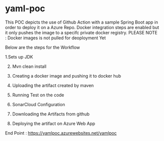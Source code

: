 # yaml-poc

This POC depicts the use of Github Action with a sample Spring Boot app in order to deploy it on a Azure Repo.
Docker integration steps are enabled but it only pushes the image to a specifc private docker registry. 
PLEASE NOTE : Docker images is not pulled for deoployment Yet

Below are the steps for the Workflow


1.Sets up JDK

2. Mvn clean install

3. Creating a docker image and pushing it to docker hub

4. Uploading the artifact created by maven

5. Running Test on the code

6. SonarCloud Configuration

7. Downloading the Artifacts from github

8. Deploying the artifact on Azure Web App



End Point : https://yamlpoc.azurewebsites.net/yamlpoc 
